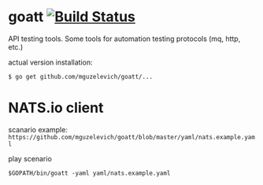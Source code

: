 # goatt [![Build Status](https://travis-ci.org/mguzelevich/goatt.svg?branch=master)](https://travis-ci.org/mguzelevich/goatt)

API testing tools. Some tools for automation testing protocols (mq, http, etc.)

actual version installation:

```
$ go get github.com/mguzelevich/goatt/...
```

# NATS.io client

scanario example: `https://github.com/mguzelevich/goatt/blob/master/yaml/nats.example.yaml`

play scenario

```
$GOPATH/bin/goatt -yaml yaml/nats.example.yaml
```
